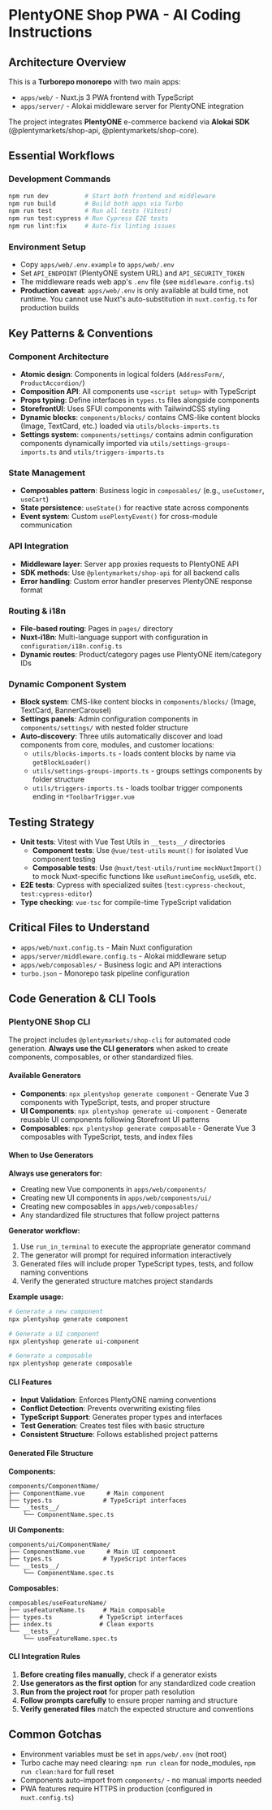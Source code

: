 # PlentyONE Shop PWA - AI Coding Instructions

## Architecture Overview

This is a **Turborepo monorepo** with two main apps:

- `apps/web/` - Nuxt.js 3 PWA frontend with TypeScript
- `apps/server/` - Alokai middleware server for PlentyONE integration

The project integrates **PlentyONE** e-commerce backend via **Alokai SDK** (@plentymarkets/shop-api, @plentymarkets/shop-core).

## Essential Workflows

### Development Commands

```bash
npm run dev          # Start both frontend and middleware
npm run build        # Build both apps via Turbo
npm run test         # Run all tests (Vitest)
npm run test:cypress # Run Cypress E2E tests
npm run lint:fix     # Auto-fix linting issues
```

### Environment Setup

- Copy `apps/web/.env.example` to `apps/web/.env`
- Set `API_ENDPOINT` (PlentyONE system URL) and `API_SECURITY_TOKEN`
- The middleware reads web app's `.env` file (see `middleware.config.ts`)
- **Production caveat**: `apps/web/.env` is only available at build time, not runtime. You cannot use Nuxt's auto-substitution in `nuxt.config.ts` for production builds

## Key Patterns & Conventions

### Component Architecture

- **Atomic design**: Components in logical folders (`AddressForm/`, `ProductAccordion/`)
- **Composition API**: All components use `<script setup>` with TypeScript
- **Props typing**: Define interfaces in `types.ts` files alongside components
- **StorefrontUI**: Uses SFUI components with TailwindCSS styling
- **Dynamic blocks**: `components/blocks/` contains CMS-like content blocks (Image, TextCard, etc.) loaded via `utils/blocks-imports.ts`
- **Settings system**: `components/settings/` contains admin configuration components dynamically imported via `utils/settings-groups-imports.ts` and `utils/triggers-imports.ts`

### State Management

- **Composables pattern**: Business logic in `composables/` (e.g., `useCustomer`, `useCart`)
- **State persistence**: `useState()` for reactive state across components
- **Event system**: Custom `usePlentyEvent()` for cross-module communication

### API Integration

- **Middleware layer**: Server app proxies requests to PlentyONE API
- **SDK methods**: Use `@plentymarkets/shop-api` for all backend calls
- **Error handling**: Custom error handler preserves PlentyONE response format

### Routing & i18n

- **File-based routing**: Pages in `pages/` directory
- **Nuxt-i18n**: Multi-language support with configuration in `configuration/i18n.config.ts`
- **Dynamic routes**: Product/category pages use PlentyONE item/category IDs

### Dynamic Component System

- **Block system**: CMS-like content blocks in `components/blocks/` (Image, TextCard, BannerCarousel)
- **Settings panels**: Admin configuration components in `components/settings/` with nested folder structure
- **Auto-discovery**: Three utils automatically discover and load components from core, modules, and customer locations:
  - `utils/blocks-imports.ts` - loads content blocks by name via `getBlockLoader()`
  - `utils/settings-groups-imports.ts` - groups settings components by folder structure
  - `utils/triggers-imports.ts` - loads toolbar trigger components ending in `*ToolbarTrigger.vue`

## Testing Strategy

- **Unit tests**: Vitest with Vue Test Utils in `__tests__/` directories
  - **Component tests**: Use `@vue/test-utils` `mount()` for isolated Vue component testing
  - **Composable tests**: Use `@nuxt/test-utils/runtime` `mockNuxtImport()` to mock Nuxt-specific functions like `useRuntimeConfig`, `useSdk`, etc.
- **E2E tests**: Cypress with specialized suites (`test:cypress-checkout`, `test:cypress-editor`)
- **Type checking**: `vue-tsc` for compile-time TypeScript validation

## Critical Files to Understand

- `apps/web/nuxt.config.ts` - Main Nuxt configuration
- `apps/server/middleware.config.ts` - Alokai middleware setup
- `apps/web/composables/` - Business logic and API interactions
- `turbo.json` - Monorepo task pipeline configuration

## Code Generation & CLI Tools

### PlentyONE Shop CLI

The project includes `@plentymarkets/shop-cli` for automated code generation. **Always use the CLI generators** when asked to create components, composables, or other standardized files.

#### Available Generators

- **Components**: `npx plentyshop generate component` - Generate Vue 3 components with TypeScript, tests, and proper structure
- **UI Components**: `npx plentyshop generate ui-component` - Generate reusable UI components following Storefront UI patterns
- **Composables**: `npx plentyshop generate composable` - Generate Vue 3 composables with TypeScript, tests, and index files

#### When to Use Generators

**Always use generators for:**

- Creating new Vue components in `apps/web/components/`
- Creating new UI components in `apps/web/components/ui/`
- Creating new composables in `apps/web/composables/`
- Any standardized file structures that follow project patterns

**Generator workflow:**

1. Use `run_in_terminal` to execute the appropriate generator command
2. The generator will prompt for required information interactively
3. Generated files will include proper TypeScript types, tests, and follow naming conventions
4. Verify the generated structure matches project standards

**Example usage:**

```bash
# Generate a new component
npx plentyshop generate component

# Generate a UI component
npx plentyshop generate ui-component

# Generate a composable
npx plentyshop generate composable
```

#### CLI Features

- **Input Validation**: Enforces PlentyONE naming conventions
- **Conflict Detection**: Prevents overwriting existing files
- **TypeScript Support**: Generates proper types and interfaces
- **Test Generation**: Creates test files with basic structure
- **Consistent Structure**: Follows established project patterns

#### Generated File Structure

**Components:**

```
components/ComponentName/
├── ComponentName.vue      # Main component
├── types.ts              # TypeScript interfaces
└── __tests__/
    └── ComponentName.spec.ts
```

**UI Components:**

```
components/ui/ComponentName/
├── ComponentName.vue      # Main UI component
├── types.ts              # TypeScript interfaces
└── __tests__/
    └── ComponentName.spec.ts
```

**Composables:**

```
composables/useFeatureName/
├── useFeatureName.ts     # Main composable
├── types.ts             # TypeScript interfaces
├── index.ts             # Clean exports
└── __tests__/
    └── useFeatureName.spec.ts
```

#### CLI Integration Rules

1. **Before creating files manually**, check if a generator exists
2. **Use generators as the first option** for any standardized code creation
3. **Run from the project root** for proper path resolution
4. **Follow prompts carefully** to ensure proper naming and structure
5. **Verify generated files** match the expected structure and conventions

## Common Gotchas

- Environment variables must be set in `apps/web/.env` (not root)
- Turbo cache may need clearing: `npm run clean` for node_modules, `npm run clean:hard` for full reset
- Components auto-import from `components/` - no manual imports needed
- PWA features require HTTPS in production (configured in `nuxt.config.ts`)
